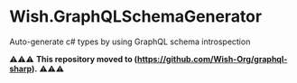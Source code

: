 # Wish.GraphQLSchemaGenerator
Auto-generate c# types by using GraphQL schema introspection

⚠️⚠️⚠️ **This repository moved to (https://github.com/Wish-Org/graphql-sharp).** ⚠️⚠️⚠️
